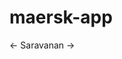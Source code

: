 # maersk-app

<!-- 
How to Run

 --we can directly open "index.html" in chrome browser.

 Notes:

   * The css/js files are added and called from relative path in index.html 
   * trigger method has two function, shuffle and sort.
   * I have maintained single object for handling all the operation(render,shuffle,stop).

 --> 

 <- Saravanan ->